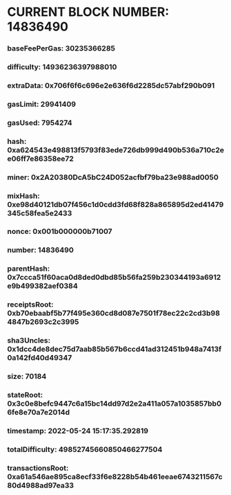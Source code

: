 # CURRENT BLOCK NUMBER: 14836490

### baseFeePerGas: 30235366285
### difficulty: 14936236397988010
### extraData: 0x706f6f6c696e2e636f6d2285dc57abf290b091
### gasLimit: 29941409
### gasUsed: 7954274
### hash: 0xa624543e498813f5793f83ede726db999d490b536a710c2ee06ff7e86358ee72
### miner: 0x2A20380DcA5bC24D052acfbf79ba23e988ad0050
### mixHash: 0xe98d40121db07f456c1d0cdd3fd68f828a865895d2ed41479345c58fea5e2433
### nonce: 0x001b000000b71007
### number: 14836490
### parentHash: 0x7ccca51f60aca0d8ded0dbd85b56fa259b230344193a6912e9b499382aef0384
### receiptsRoot: 0xb70ebaabf5b77f495e360cd8d087e7501f78ec22c2cd3b984847b2693c2c3995
### sha3Uncles: 0x1dcc4de8dec75d7aab85b567b6ccd41ad312451b948a7413f0a142fd40d49347
### size: 70184
### stateRoot: 0x3c0e8befc9447c6a15bc14dd97d2e2a411a057a1035857bb06fe8e70a7e2014d
### timestamp: 2022-05-24 15:17:35.292819
### totalDifficulty: 49852745660850466277504
### transactionsRoot: 0xa61a546ae895ca8ecf33f6e8228b54b461eeae6743211567c80d4988ad97ea33
